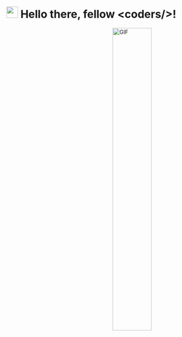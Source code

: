 <h1><img src="https://emojis.slackmojis.com/emojis/images/1531849430/4246/blob-sunglasses.gif?1531849430" width="30"/> Hello there, fellow &lt;coders/&gt;!</h1>
<img align="right" width=45%  style="position:relative;left=20px;z-index=100"  alt="GIF" src="https://i.pinimg.com/originals/e1/f3/41/e1f3413bf5036045713341394f617225.gif" />

